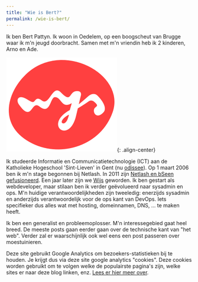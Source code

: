 ```yaml
---
title: "Wie is Bert?"
permalink: /wie-is-bert/
---
```


Ik ben Bert Pattyn. Ik woon in Oedelem, op een boogscheut van Brugge waar ik m'n jeugd doorbracht. Samen met m'n vriendin heb ik 2 kinderen, Arno en Ade.

![image-center](/assets/images/wijs-logo.png){: .align-center}

Ik studeerde Informatie en Communicatietechnologie (ICT) aan de Katholieke Hogeschool 'Sint-Lieven' in Gent (nu [odissee](https://www.odisee.be/nl/elektronica-ict)). Op 1 maart 2006 ben ik m'n stage begonnen bij Netlash. In 2011 zijn [Netlash en bSeen gefusioneerd](https://wijs.be/nl/inzichten/artikels/fusie-binnen-de-belgische-internetsector-bseen-en-netlash-worden-en-bedrijf).
Een jaar later zijn we [Wijs](https://wijs.be/nl/inzichten/artikels/nieuwe-naam-voor-netlash-bseen-wijs) geworden. Ik ben gestart als webdeveloper, maar stilaan ben ik verder geëvolueerd naar sysadmin en ops. M'n huidige verantwoordelijkheden zijn tweeledig: enerzijds sysadmin en anderzijds verantwoordelijk voor de ops kant van DevOps. Iets specifieker dus alles wat met hosting, domeinnamen, DNS, ... te maken heeft.

Ik ben een generalist en probleemoplosser. M'n interessegebied gaat heel breed. De meeste posts gaan eerder gaan over de technische kant van "het web". Verder zal er waarschijnlijk ook wel eens een post passeren over moestuinieren.

Deze site gebruikt Google Analytics om bezoekers-statistieken bij te houden. Je krijgt dus via deze site google analytics "cookies". Deze cookies worden gebruikt om te volgen welke de populairste pagina's zijn, welke sites er naar deze blog linken, enz. [Lees er hier meer over](https://support.google.com/analytics/answer/6004245?hl=nl).
